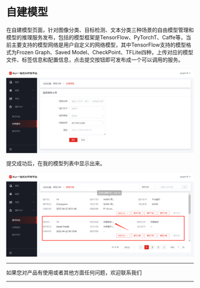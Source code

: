 # 自建模型

在自建模型页面，针对图像分类、目标检测、文本分类三种场景的自由模型管理和模型的推理服务发布，包括的模型框架是TensorFlow、PyTorchT、Caffe等，当前主要支持的模型网络是用户自定义的网络模型，其中TensorFlow支持的模型格式为Frozen Graph、Saved Model、CheckPoint、TFLite四种，上传对应的模型文件、标签信息和配置信息，点击提交按钮即可发布成一个可以调用的服务。

![自建模型上传](../../../../../image/AI-and-Machine-Learning/NeuFoundry/images/model/model-003.png "自建模型上传")
 
提交成功后，在我的模型列表中显示出来。
 
![展示我的自建模型](../../../../../image/AI-and-Machine-Learning/NeuFoundry/images/model/model-004.png "展示我的自建模型")


---

如果您对产品有使用或者其他方面任何问题，欢迎联系我们

---

